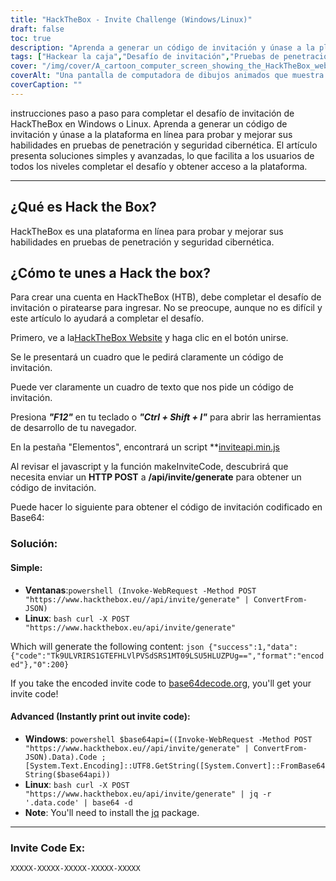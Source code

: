 ```yaml
---
title: "HackTheBox - Invite Challenge (Windows/Linux)"
draft: false
toc: true
description: "Aprenda a generar un código de invitación y únase a la plataforma en línea HackTheBox para probar y mejorar sus habilidades en pruebas de penetración y ciberseguridad tanto en Windows como en Linux".
tags: ["Hackear la caja","Desafío de invitación","Pruebas de penetración","La seguridad cibernética","Ventanas","linux","Plataforma en línea","Publicación HTTP","Codigo de invitacion","Codificado en Base64","Potencia Shell","Gestión de Linux","Decodificación Base64","Generación de código de invitación","Programación","Desarrollo web","Tecnología","Seguridad informatica","Entrenamiento en TI"]
cover: "/img/cover/A_cartoon_computer_screen_showing_the_HackTheBox_website.png"
coverAlt: "Una pantalla de computadora de dibujos animados que muestra el sitio web de HackTheBox con una puerta de bóveda que se abre con una llave, revelando un trofeo o medalla, con un fondo de paisaje urbano en el esquema de color del logotipo de HackTheBox (azul y blanco)".
coverCaption: ""
---
```

 instrucciones paso a paso para completar el desafío de invitación de HackTheBox en Windows o Linux. Aprenda a generar un código de invitación y únase a la plataforma en línea para probar y mejorar sus habilidades en pruebas de penetración y seguridad cibernética. El artículo presenta soluciones simples y avanzadas, lo que facilita a los usuarios de todos los niveles completar el desafío y obtener acceso a la plataforma.

______

## ¿Qué es Hack the Box?

HackTheBox es una plataforma en línea para probar y mejorar sus habilidades en pruebas de penetración y seguridad cibernética.

## ¿Cómo te unes a Hack the box?

Para crear una cuenta en HackTheBox (HTB), debe completar el desafío de invitación o piratearse para ingresar. No se preocupe, aunque no es difícil y este artículo lo ayudará a completar el desafío.

Primero, ve a la[HackTheBox Website](https://hackthebox.eu) y haga clic en el botón unirse.

Se le presentará un cuadro que le pedirá claramente un código de invitación.

Puede ver claramente un cuadro de texto que nos pide un código de invitación.

Presiona ***"F12"*** en tu teclado o ***"Ctrl + Shift + I"*** para abrir las herramientas de desarrollo de tu navegador.

En la pestaña "Elementos", encontrará un script **[inviteapi.min.js](https://www.hackthebox.eu/js/inviteapi.min.js)

Al revisar el javascript y la función makeInviteCode, descubrirá que necesita enviar un **HTTP POST** a **/api/invite/generate** para obtener un código de invitación.

Puede hacer lo siguiente para obtener el código de invitación codificado en Base64:

### Solución:

#### Simple:
- **Ventanas**:```powershell (Invoke-WebRequest -Method POST "https://www.hackthebox.eu//api/invite/generate" | ConvertFrom-JSON) ```
- **Linux**: ```bash curl -X POST "https://www.hackthebox.eu/api/invite/generate" ```

Which will generate the following content: ```json {"success":1,"data":{"code":"Tk9ULVRIRS1GTEFHLVlPVSdSRS1MT09LSU5HLUZPUg==","format":"encoded"},"0":200} ```

If you take the encoded invite code to [base64decode.org](https://www.base64decode.org/), you'll get your invite code!

#### Advanced (Instantly print out invite code):
 - **Windows**: ```powershell $base64api=((Invoke-WebRequest -Method POST "https://www.hackthebox.eu//api/invite/generate" | ConvertFrom-JSON).Data).Code ; [System.Text.Encoding]::UTF8.GetString([System.Convert]::FromBase64String($base64api)) ```
- **Linux**: ```bash curl -X POST "https://www.hackthebox.eu/api/invite/generate" | jq -r '.data.code' | base64 -d ```
 - **Note**: You'll need to install the [jq](https://stedolan.github.io/jq/download/) package.

______

### Invite Code Ex:
```XXXXX-XXXXX-XXXXX-XXXXX-XXXXX```


